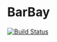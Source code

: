 # BarBay

[![Build Status](https://github.com/mrazomej/BarBay.jl/actions/workflows/CI.yml/badge.svg?branch=main)](https://github.com/mrazomej/BarBay.jl/actions/workflows/CI.yml?query=branch%3Amain)
